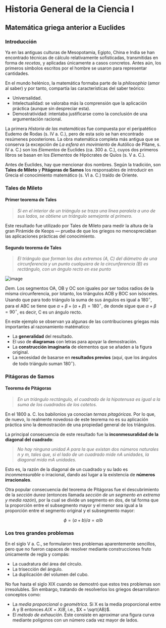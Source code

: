 # Historia General de la Ciencia I
## Matemática griega anterior a Euclides
### Introducción
Ya en las antiguas culturas de Mesopotamia, Egipto, China e India se han encontrado técnicas de cálculo relativamente sofisticadas, transmitidas en forma de *recetas*, y aplicadas únicamente a casos concretos. Antes aún, los primeros símbolos escritos por el hombre se usaron para representar cantidades. 

En el mundo helénico, la matemática formaba parte de la *philosophía* (amor al saber) y por tanto, compartía las características del saber teórico:
* Universalidad.
* Intelectualidad: se valoraba más la comprensión que la aplicación práctica (aunque sin despreciar esta).
* Demostratividad: intentaba justificarse como la conclusión de una argumentación racional.

La primera *Historia de las matemáticas* fue compuesta por el peripatético Eudemo de Rodas (s. IV a. C.), pero de esta solo se han encontrado resúmenes poosteriores. La obra matemática completa más antigua que se conserva (a excepción de *La esfera en movimiento* de Autólico de Pitane, s. IV a. C.) son los *Elementos* de Euclides (ca. 300 a. C.), cuyos dos primeros libros se basan en los *Elementos* de Hipócrates de Quíos (s. V a. C.).

Antes de Euclides, hay que mencionar dos nombres. Según la tradición, son **Tales de Mileto** y **Pitágoras de Samos** los responsables de introducir en Grecia el conocimiento matemático (s. VI a. C.) traído de Oriente.

### Tales de Mileto
#### Primer teorema de Tales
> *Si en el interior de un triángulo se traza una línea paralela a uno de sus lados, se obtiene un triángulo semejante al primero.*

Este resultado fue utilizado por Tales de Mileto para medir la altura de la gran Pirámide de Keops — prueba de que los griegos no menospreciaban las aplicaciones prácticas del conocimiento.

#### Segundo teorema de Tales
> *El triángulo que forman los dos extremos (A, C) del diámetro de una circunferencia y un punto cualquiera de la circunferencia (B) es rectángulo, con un ángulo recto en ese punto*

![image](https://github.com/edugrinan/philosophy/assets/118669606/0eb7dbd1-af69-4aa9-8027-1f126eeb742c)

*Dem.* Los segmentos OA, OB y OC son iguales por ser todos radios de la misma circunferencia, por lotanto, los triángulos AOB y BOC son isósceles. Usando que para todo triángulo la suma de sus ángulos es igual a $180^\circ$, para el ABC se tiene que $\alpha + \beta + \left( \alpha + \beta \right) = 180^\circ$, de donde sigue que $\alpha + \beta = 90^\circ$, es decir, C es un ángulo recto.

En este ejemplo se observan ya algunas de las contribuciones griegas más importantes al razonamiento matématico:
* La **generalidad** del resultado.
* El uso de **diagramas** con letras para apoyar la demostración.
* La **construcción imaginaria** de elementos que se añaden a la figura original.
* La necesidad de basarse en **resultados previos** (aquí, que los ángulos de todo triángulo suman $180^\circ$).

### Pitágoras de Samos
#### Teorema de Pitágoras
> *En un triángulo rectángulo, el cuadrado de la hipotenusa es igual a la suma de los cuadrados de los catetos.*

En el 1800 a. C. los babilonios ya conocían *ternas pitagóricas*. Por lo que, de nuevo, lo realmente novedoso de este teorema no es su aplicación práctica sino la demostración de una propiedad general de los triángulos.

La principal consecuencia de este resultado fue la **inconmesuralidad de la diagonal del cuadrado**:
> *No hay ninguna unidad A para la que existan dos números naturales n y m, tales que, si el lado de un cuadrado mide nA unidades, la diagonal mida mA unidades.*

Esto es, la razón de la diagonal de un cuadrado y su lado es *inconmensurable* o irracional, dando así lugar a la existencia de **números irracionales**.

Otra popular consecuencia del teorema de Pitágoras fue el descubrimiento de la *sección áurea* (entonces llamada *sección de un segmento en extrema y media razón*), por la cual se divide un segmento en dos, de tal forma que la proporción entre el subsegmento mayor y el menor sea igual a la proporción entre el segmento original y el subsegmento mayor:

$$ \phi = (a+b)/a = a/b $$

### Los tres grandes problemas
En el siglo V a. C., se formularon tres problemas aparentemente sencillos, pero que no fueron capaces de resolver mediante construcciones fruto únicamente de regla y compás:
* La cuadratura del área del círculo.
* La trisección del ángulo.
* La duplicación del volumen del cubo.

No fue hasta el siglo XIX cuando se demostró que estos tres problemas son irresolubles. Sin embargo, tratando de resolverlos los griegos desarrollaron conceptos como:
* La *media proporcional* o *geométrica*. Si X es la media proporcional entre A y B entonces $A/X = X/B$, i.e., $X = \sqrt{AB}$.
* El *método de exhaución*. Este consiste en aproximar una figura curva mediante polígonos con un número cada vez mayor de lados.
